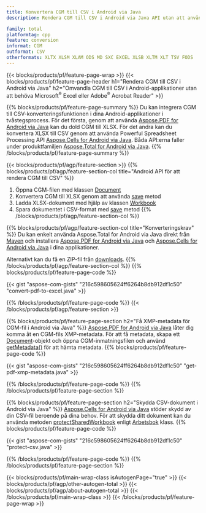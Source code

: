 ```yaml
---
title: Konvertera CGM till CSV i Android via Java
description: Rendera CGM till CSV i Android via Java API utan att använda Microsoft Excel eller Adobe Reader

family: total
platformtag: cpp
feature: conversion
informat: CGM
outformat: CSV
otherformats: XLTX XLSM XLAM ODS MD SXC EXCEL XLSB XLTM XLT TSV FODS
---
```

{{< blocks/products/pf/feature-page-wrap >}}
{{< blocks/products/pf/feature-page-header h1="Rendera CGM till CSV i Android via Java" h2="Omvandla CGM till CSV i Android-applikationer utan att behöva Microsoft<sup>&reg;</sup> Excel eller Adobe<sup>&reg;</sup> Acrobat Reader" >}}

{{% blocks/products/pf/feature-page-summary %}}
Du kan integrera CGM till CSV-konverteringsfunktionen i dina Android-applikationer i tvåstegsprocess. För det första, genom att använda [Aspose.PDF for Android via Java](https://products.aspose.com/pdf/android-java/) kan du dold CGM till XLSX. För det andra kan du konvertera XLSX till CSV genom att använda Powerful Spreadsheet Processing API [Aspose.Cells for Android via Java](https://products.aspose.com/cells/android-java/). Båda API:erna faller under produktfamiljen [Aspose.Total for Android via Java](https://products.aspose.com/total/android-java/). 
{{% /blocks/products/pf/feature-page-summary  %}}

{{< blocks/products/pf/agp/feature-section >}}
{{% blocks/products/pf/agp/feature-section-col title="Android API för att rendera CGM till CSV" %}}
1. Öppna CGM-filen med klassen [Document](https://reference.aspose.com/pdf/java/com.aspose.pdf/Document)
2. Konvertera CGM till XLSX genom att använda [save](https://reference.aspose.com/pdf/java/com.aspose.pdf/Document#save-java.lang.String-com.aspose.pdf.SaveOptions-) metod
3. Ladda XLSX-dokument med hjälp av klassen [Workbook](https://reference.aspose.com/cells/java/com.aspose.cells/Workbook)
4. Spara dokumentet i CSV-format med [save](https://reference.aspose.com/cells/java/com.aspose.cells/workbook#save(java.lang.String,%20com.aspose.cells.SaveOptions)) metod
{{% /blocks/products/pf/agp/feature-section-col %}}

{{% blocks/products/pf/agp/feature-section-col title="Konverteringskrav" %}}
Du kan enkelt använda Aspose.Total for Android via Java direkt från [Maven](https://releases.aspose.com/total/java/) och installera [Aspose.PDF for Android via Java](https://docs.aspose.com/pdf/androidjava/installation/) och [Aspose.Cells for Android via Java](https://docs.aspose.com/cells/java/aspose-cells-for-android-via-java-installation/) i dina applikationer.

Alternativt kan du få en ZIP-fil från [downloads](https://releases.aspose.comtotal/androidjava).
{{% /blocks/products/pf/agp/feature-section-col %}}
{{% blocks/products/pf/feature-page-code %}}

{{< gist "aspose-com-gists" "216c598605624ff6264b8db912df1c50" "convert-pdf-to-excel.java" >}}



{{% /blocks/products/pf/feature-page-code %}}
{{< /blocks/products/pf/agp/feature-section >}}

{{% blocks/products/pf/feature-page-section  h2="Få XMP-metadata för CGM-fil i Android via Java" %}}
[Aspose.PDF for Android via Java](https://products.aspose.com/pdf/android-java/) låter dig komma åt en CGM-fils XMP-metadata. För att få metadata, skapa ett [Document](https://reference.aspose.com/pdf/java/com.aspose.pdf/Document)-objekt och öppna CGM-inmatningsfilen och använd [getMetadata()](https://reference.aspose.com/pdf/java/com.aspose.pdf/Document#getMetadata--) för att hämta metadata.
{{% blocks/products/pf/feature-page-code %}}

{{< gist "aspose-com-gists" "216c598605624ff6264b8db912df1c50" "get-pdf-xmp-metadata.java" >}}

{{% /blocks/products/pf/feature-page-code  %}}
{{% /blocks/products/pf/feature-page-section %}}

{{% blocks/products/pf/feature-page-section  h2="Skydda CSV-dokument i Android via Java" %}}
[Aspose.Cells for Android via Java](https://products.aspose.com/cells/android-java/) stöder skydd av din CSV-fil beroende på dina behov. För att skydda ditt dokument kan du använda metoden [protectSharedWorkbook](https://reference.aspose.com/cells/java/com.aspose.cells/workbook#protectSharedWorkbook(java.lang.String)) enligt [Arbetsbok](https://reference.aspose.com/cells/java/com.aspose.cells/Workbook) klass.
{{% blocks/products/pf/feature-page-code %}}

{{< gist "aspose-com-gists" "216c598605624ff6264b8db912df1c50" "protect-csv.java" >}}

{{% /blocks/products/pf/feature-page-code  %}}
{{% /blocks/products/pf/feature-page-section %}}

{{< blocks/products/pf/main-wrap-class isAutogenPage="true" >}}
{{< blocks/products/pf/agp/other-autogen-total >}}
{{< blocks/products/pf/agp/about-autogen-total >}}
{{< /blocks/products/pf/main-wrap-class >}}
{{< /blocks/products/pf/feature-page-wrap >}}